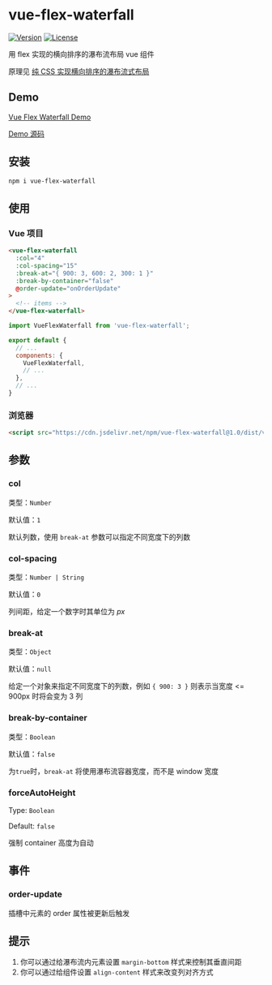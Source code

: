# vue-flex-waterfall

[![Version](https://img.shields.io/npm/v/vue-flex-waterfall.svg?style=flat-square)](https://www.npmjs.com/package/vue-flex-waterfall)
[![License](https://img.shields.io/npm/l/vue-flex-waterfall.svg?style=flat-square)](LICENSE)

用 flex 实现的横向排序的瀑布流布局 vue 组件

原理见 [纯 CSS 实现横向排序的瀑布流式布局](https://jessieji.com/2019/pure-css-masonry)

## Demo

[Vue Flex Waterfall Demo](https://tsuk1ko.github.io/vue-flex-waterfall/)

[Demo 源码](demo/src/App.vue)

## 安装

```bash
npm i vue-flex-waterfall
```

## 使用

### Vue 项目

```html
<vue-flex-waterfall
  :col="4"
  :col-spacing="15"
  :break-at="{ 900: 3, 600: 2, 300: 1 }"
  :break-by-container="false"
  @order-update="onOrderUpdate"
>
  <!-- items -->
</vue-flex-waterfall>
```

```js
import VueFlexWaterfall from 'vue-flex-waterfall';

export default {
  // ...
  components: {
    VueFlexWaterfall,
    // ...
  },
  // ...
}
```

### 浏览器

```html
<script src="https://cdn.jsdelivr.net/npm/vue-flex-waterfall@1.0/dist/vue-flex-waterfall.min.js"></script>
```

## 参数

### col

类型：`Number`

默认值：`1`

默认列数，使用 `break-at` 参数可以指定不同宽度下的列数

### col-spacing

类型：`Number | String`

默认值：`0`

列间距，给定一个数字时其单位为 *px*

### break-at

类型：`Object`

默认值：`null`

给定一个对象来指定不同宽度下的列数，例如 `{ 900: 3 }` 则表示当宽度 <= 900px 时将会变为 3 列

### break-by-container

类型：`Boolean`

默认值：`false`

为`true`时，`break-at` 将使用瀑布流容器宽度，而不是 window 宽度

### forceAutoHeight

Type: `Boolean`

Default: `false`

强制 container 高度为自动

## 事件

### order-update

插槽中元素的 order 属性被更新后触发

## 提示

1. 你可以通过给瀑布流内元素设置 `margin-bottom` 样式来控制其垂直间距
2. 你可以通过给组件设置 `align-content` 样式来改变列对齐方式
